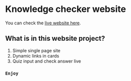 # Knowledge checker website

You can check the [live website here](https://github.com/facebook/create-react-app).

## What is in this website project?

1. Simple single page site
2. Dynamic links in cards
3. Quiz input and check answer live

### `Enjoy`

